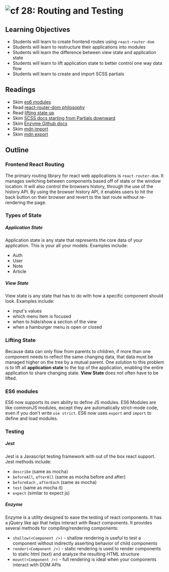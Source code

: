 ![cf](http://i.imgur.com/7v5ASc8.png) 28: Routing and Testing
===

## Learning Objectives
* Students will learn to create frontend routes using `react-router-dom`
* Students will learn to restructure their applications into modules
* Students will learn the difference between view state and application state
* Students will learn to lift application state to better control one way data flow
* Students will learn to create and import SCSS partials

## Readings
* Skim [es6 modules](https://hacks.mozilla.org/2015/08/es6-in-depth-modules/)
* Read [react-router-dom philosophy](https://reacttraining.com/react-router/web/guides/philosophy)
* Read [lifting state up](https://facebook.github.io/react/docs/lifting-state-up.html)
* Skim [SCSS docs starting from Partials downward](https://sass-lang.com/guide)
* Skim [Enzyme Github docs](https://github.com/airbnb/enzyme) 
* Skim [mdn import](https://developer.mozilla.org/en-US/docs/Web/JavaScript/Reference/Statements/import)
* Skim [mdn export](https://developer.mozilla.org/en-US/docs/Web/JavaScript/Reference/Statements/export)

## Outline

### Frontend React Routing
The primary routing library for react web applications is `react-router-dom`. It manages switching between components based off of state or the window location.  It will also control the browsers history, through the use of the history API. By using the browser history API, it enables users to hit the back button on their browser and revert to the last route without re-rendering the page.

### Types of State

##### Application State
Application state is any state that represents the core data of your application. This is your all your models. Examples include:  
* Auth
* User
* Note
* Article

##### View State
View state is any state that has to do with how a specific component should look. Examples include:  
* input's values
* which menu item is focused
* when to hide/show a section of the view
* when  a hamburger menu is open or closed

### Lifting State
Because data can only flow from parents to children, if more than one component needs to reflect the same changing data, that data must be managed higher on the tree by a mutual parent. One solution to this problem is to lift all **application state** to the top of the application, enabling the entire application to share changing state. **View State** does not often have to be lifted.

### ES6 modules
ES6 now supports its own ability to define JS modules. ES6 Modules are like commonJS modules, except they are automatically strict-mode code, even if you don't write `use strict`. ES6 now uses `export` and `import` to define and load modules.

### Testing

##### Jest
Jest is a Javascript testing framework with out of the box react support. Jest methods include:
* `describe` (same as mocha)
* `beforeAll`, `afterAll` (same as mocha before and after)
* `beforeEach` , `afterEach` (same as mocha)
* `test` (same as mocha it)
* `expect` (similar to expect js)

##### Enzyme
Enzyme is a utility designed to ease the testing of react components. It has a jQuery like api that helps interact with React components. It provides several methods for compiling/rendering components:
* `shallow(<Component />)` - shallow rendering is useful to test a component without indirectly asserting behavior of child components
* `render(<Component />)` - static rendering is used to render components to static html (text) and analyze the resulting HTML structure
* `mount(<Component />)` - full rendering is ideal when your components interact with DOM APIs
